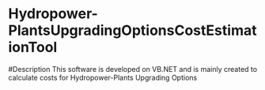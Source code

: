 # Hydropower-PlantsUpgradingOptionsCostEstimationTool
#Description
This software is developed on VB.NET and is mainly created to calculate costs for Hydropower-Plants Upgrading Options
